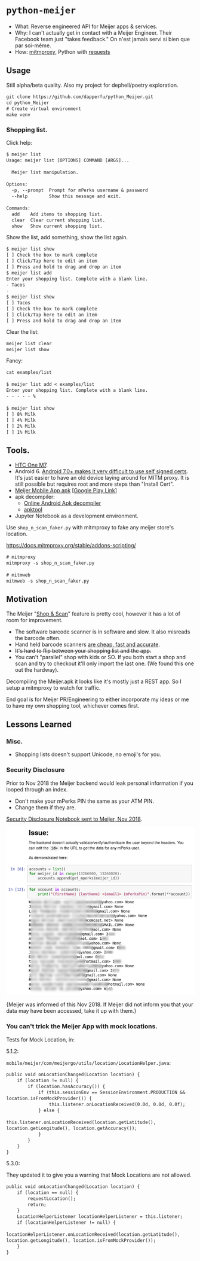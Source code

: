 # ```python-meijer```

- What: Reverse engineered API for Meijer apps & services.
- Why: I can't actually get in contact with a Meijer Engineer. Their Facebook team just "takes feedback."
  On n'est jamais servi si bien que par soi-même.
- How: [mitmproxy](https://mitmproxy.org/), Python with [requests](http://docs.python-requests.org/en/master/)

## Usage

Still alpha/beta quality. Also my project for dephell/poetry exploration.

```
git clone https://github.com/dapperfu/python_Meijer.git
cd python_Meijer
# Create virtual environment
make venv

```

### Shopping list.

Click help:

```
$ meijer list
Usage: meijer list [OPTIONS] COMMAND [ARGS]...

  Meijer list manipulation.

Options:
  -p, --prompt  Prompt for mPerks username & password
  --help        Show this message and exit.

Commands:
  add    Add items to shopping list.
  clear  Clear current shopping list.
  show   Show current shopping list.
```

Show the list, add something, show the list again.
```
$ meijer list show
[ ] Check the box to mark complete
[ ] Click/Tap here to edit an item
[ ] Press and hold to drag and drop an item
$ meijer list add
Enter your shopping list. Complete with a blank line.
- Tacos
-
$ meijer list show
[ ] Tacos
[ ] Check the box to mark complete
[ ] Click/Tap here to edit an item
[ ] Press and hold to drag and drop an item
```

Clear the list:

```shell
meijer list clear
meijer list show
```

Fancy:

```
cat examples/list

$ meijer list add < examples/list
Enter your shopping list. Complete with a blank line.
- - - - - %

$ meijer list show
[ ] 8% Milk
[ ] 4% Milk
[ ] 2% Milk
[ ] 1% Milk
```

## Tools.

- [HTC One M7](https://www.htc.com/us/smartphones/htc-one-m7/).
- Android 6. [Android 7.0+ makes it very difficult to use self signed certs](https://github.com/mitmproxy/mitmproxy/issues/2054#issuecomment-281836486). It's just easier to have an old device laying around for MITM proxy. It is still possible but requires root and more steps than "Install Cert".
- [Meijer Mobile App apk](https://apkpure.com/meijer/com.meijer.mobile.meijer) [[Google Play Link](https://play.google.com/store/apps/details?id=com.meijer.mobile.meijer&hl=en_US)]
- apk decompiler:
  - [Online Android Apk decompiler](http://www.javadecompilers.com/apk)
  - [apktool](https://ibotpeaches.github.io/Apktool/)
- Jupyter Notebook as a development environment.

Use ```shop_n_scan_faker.py``` with mitmproxy to fake any meijer store's location.

https://docs.mitmproxy.org/stable/addons-scripting/

```
# mitmproxy
mitmproxy -s shop_n_scan_faker.py

# mitmweb
mitmweb -s shop_n_scan_faker.py
```

##

## Motivation

The Meijer "[Shop & Scan](https://www.meijer.com/content/content.jsp?pageName=shopandscan&icid=HP:OLA:062418:MoreWays:ShopandScan)" feature is pretty cool, however it has a lot of room for improvement.

- The software barcode scanner is in software and slow. It also misreads the barcode often.
- Hand held barcode scanners [are cheap, fast and accurate](https://www.amazon.com/TaoTronics-Bluetooth-Portable-Processor-Compatible/dp/B06VV65V89/ref=sr_1_4?ie=UTF8&qid=1542388719&sr=8-4&keywords=bluetooth+barcode).
- ~~It's hard to flip between your shopping list and the app.~~
- You can't "parallel" shop with kids or SO. If you both start a shop and scan and try to checkout it'll only import the last one. (We found this one out the hardway).

Decompiling the Meijer.apk it looks like it's mostly just a REST app. So I setup a mitmproxy to watch for traffic.

End goal is for Meijer PR/Engineering to either incorporate my ideas or me to have my own shopping tool, whichever comes first.

## Lessons Learned

### Misc.

- Shopping lists doesn't support Unicode, no emoji's for you.

### Security Disclosure

Prior to Nov 2018 the Meijer backend would leak personal information if you looped through an index.

- Don't make your mPerks PIN the same as your ATM PIN.
- Change them if they are.

[Security Disclosure Notebook sent to Meijer, Nov 2018](https://nbviewer.jupyter.org/github/jed-frey/python_Meijer/blob/master/v1/Meijer%20Security%20Disclosure.ipynb).

![](security.png)

{Meijer was informed of this Nov 2018. If Meijer did not inform you that your data may have been accessed, take it up with them.}

### You can't trick the Meijer App with mock locations.

Tests for Mock Location, in:

5.1.2:

```mobile/meijer/com/meijergo/utils/location/LocationHelper.java```:


```
public void onLocationChanged(Location location) {
    if (location != null) {
        if (location.hasAccuracy()) {
            if (this.sessionEnv == SessionEnvironment.PRODUCTION && location.isFromMockProvider()) {
                this.listener.onLocationReceived(0.0d, 0.0d, 0.0f);
            } else {
                this.listener.onLocationReceived(location.getLatitude(), location.getLongitude(), location.getAccuracy());
            }
        }
    }
}
```

5.3.0:

They updated it to give you a warning that Mock Locations are not allowed.

```
public void onLocationChanged(Location location) {
    if (location == null) {
        requestLocation();
        return;
    }
    LocationHelperListener locationHelperListener = this.listener;
    if (locationHelperListener != null) {
        locationHelperListener.onLocationReceived(location.getLatitude(), location.getLongitude(), location.isFromMockProvider());
    }
}
```
